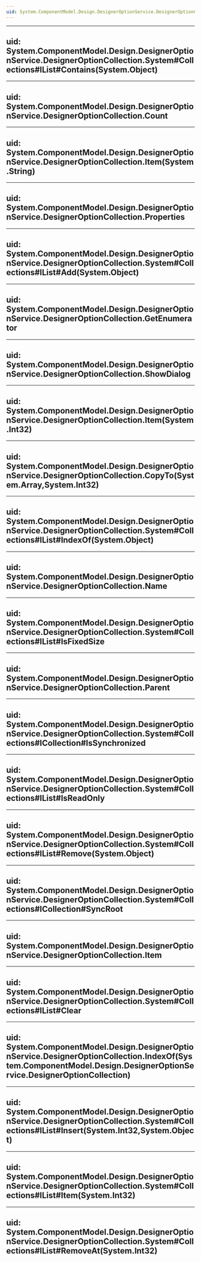```yaml
---
uid: System.ComponentModel.Design.DesignerOptionService.DesignerOptionCollection
---
```


---
uid: System.ComponentModel.Design.DesignerOptionService.DesignerOptionCollection.System#Collections#IList#Contains(System.Object)
---

---
uid: System.ComponentModel.Design.DesignerOptionService.DesignerOptionCollection.Count
---

---
uid: System.ComponentModel.Design.DesignerOptionService.DesignerOptionCollection.Item(System.String)
---

---
uid: System.ComponentModel.Design.DesignerOptionService.DesignerOptionCollection.Properties
---

---
uid: System.ComponentModel.Design.DesignerOptionService.DesignerOptionCollection.System#Collections#IList#Add(System.Object)
---

---
uid: System.ComponentModel.Design.DesignerOptionService.DesignerOptionCollection.GetEnumerator
---

---
uid: System.ComponentModel.Design.DesignerOptionService.DesignerOptionCollection.ShowDialog
---

---
uid: System.ComponentModel.Design.DesignerOptionService.DesignerOptionCollection.Item(System.Int32)
---

---
uid: System.ComponentModel.Design.DesignerOptionService.DesignerOptionCollection.CopyTo(System.Array,System.Int32)
---

---
uid: System.ComponentModel.Design.DesignerOptionService.DesignerOptionCollection.System#Collections#IList#IndexOf(System.Object)
---

---
uid: System.ComponentModel.Design.DesignerOptionService.DesignerOptionCollection.Name
---

---
uid: System.ComponentModel.Design.DesignerOptionService.DesignerOptionCollection.System#Collections#IList#IsFixedSize
---

---
uid: System.ComponentModel.Design.DesignerOptionService.DesignerOptionCollection.Parent
---

---
uid: System.ComponentModel.Design.DesignerOptionService.DesignerOptionCollection.System#Collections#ICollection#IsSynchronized
---

---
uid: System.ComponentModel.Design.DesignerOptionService.DesignerOptionCollection.System#Collections#IList#IsReadOnly
---

---
uid: System.ComponentModel.Design.DesignerOptionService.DesignerOptionCollection.System#Collections#IList#Remove(System.Object)
---

---
uid: System.ComponentModel.Design.DesignerOptionService.DesignerOptionCollection.System#Collections#ICollection#SyncRoot
---

---
uid: System.ComponentModel.Design.DesignerOptionService.DesignerOptionCollection.Item
---

---
uid: System.ComponentModel.Design.DesignerOptionService.DesignerOptionCollection.System#Collections#IList#Clear
---

---
uid: System.ComponentModel.Design.DesignerOptionService.DesignerOptionCollection.IndexOf(System.ComponentModel.Design.DesignerOptionService.DesignerOptionCollection)
---

---
uid: System.ComponentModel.Design.DesignerOptionService.DesignerOptionCollection.System#Collections#IList#Insert(System.Int32,System.Object)
---

---
uid: System.ComponentModel.Design.DesignerOptionService.DesignerOptionCollection.System#Collections#IList#Item(System.Int32)
---

---
uid: System.ComponentModel.Design.DesignerOptionService.DesignerOptionCollection.System#Collections#IList#RemoveAt(System.Int32)
---

